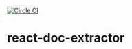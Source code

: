 [![Circle CI](https://circleci.com/gh/PaGury/react-doc-extractor.svg?style=svg)](https://circleci.com/gh/PaGury/react-doc-extractor)
# react-doc-extractor
